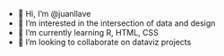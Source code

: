 - 👋 Hi, I’m @juanllave
- 👀 I’m interested in the intersection of data and design
- 🌱 I’m currently learning R, HTML, CSS
- 💞️ I’m looking to collaborate on dataviz projects


<!---
juanllave/juanllave is a ✨ special ✨ repository because its `README.md` (this file) appears on your GitHub profile.
You can click the Preview link to take a look at your changes.
--->
